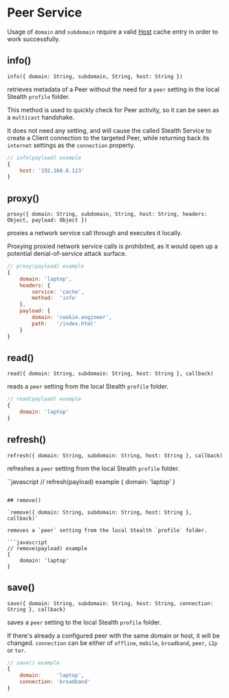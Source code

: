 
# Peer Service

Usage of `domain` and `subdomain` require a valid [Host](./Host.md)
cache entry in order to work successfully.

## info()

`info({ domain: String, subdomain, String, host: String })`

retrieves metadata of a Peer without the need for a `peer` setting in the local
Stealth `profile` folder.

This method is used to quickly check for Peer activity, so it can be seen as a
`multicast` handshake.

It does not need any setting, and will cause the called Stealth Service to create
a Client connection to the targeted Peer, while returning back its `internet`
settings as the `connection` property.

```javascript
// info(payload) example
{
	host: '192.168.0.123'
}
```

## proxy()

`proxy({ domain: String, subdomain, String, host: String, headers: Object, payload: Object })`

proxies a network service call through and executes it locally.

Proxying proxied network service calls is prohibited, as it would open up a potential
denial-of-service attack surface.

```javascript
// proxy(payload) example
{
	domain: 'laptop',
	headers: {
		service: 'cache',
		method:  'info'
	},
	payload: {
		domain: 'cookie.engineer',
		path:   '/index.html'
	}
}
```

## read()

`read({ domain: String, subdomain: String, host: String }, callback)`

reads a `peer` setting from the local Stealth `profile` folder.

```javascript
// read(payload) example
{
	domain: 'laptop'
}
```

## refresh()

`refresh({ domain: String, subdomain: String, host: String }, callback)`

refreshes a `peer` setting from the local Stealth `profile` folder.

``javascript
// refresh(payload) example
{
	domain: 'laptop'
}
```

## remove()

`remove({ domain: String, subdomain: String, host: String }, callback)`

removes a `peer` setting from the local Stealth `profile` folder.

```javascript
// remove(payload) example
{
	domain: 'laptop'
}
```

## save()

`save({ domain: String, subdomain: String, host: String, connection: String }, callback)`

saves a `peer` setting to the local Stealth `profile` folder.

If there's already a configured peer with the same domain or host, it will be changed.
`connection` can be either of `offline`, `mobile`, `broadband`, `peer`, `i2p` or `tor`.

```javascript
// save() example
{
	domain:     'laptop',
	connection: 'broadband'
}
```

